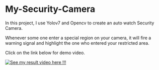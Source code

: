 # My-Security-Camera
In this project, I use Yolov7 and Opencv to create an auto watch Security Camera.

Whenever some one enter a special region on your camera, it will fire a warning signal and highlight the one who entered your restricted area.

Click on the link below for demo video.

[![See my result video here !!!](https://img.youtube.com/vi/Uao3cZuTqyw/0.jpg)](https://www.youtube.com/watch?v=Uao3cZuTqyw)
